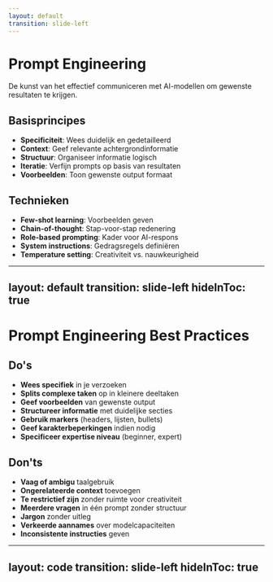 ```yaml
---
layout: default
transition: slide-left
---
```


# Prompt Engineering

<div class="grid grid-cols-1 gap-4">
  <p>De kunst van het effectief communiceren met AI-modellen om gewenste resultaten te krijgen.</p>
</div>

<div class="grid grid-cols-2 gap-6 mt-4">
<div>

## Basisprincipes

- **Specificiteit**: Wees duidelijk en gedetailleerd
- **Context**: Geef relevante achtergrondinformatie
- **Structuur**: Organiseer informatie logisch
- **Iteratie**: Verfijn prompts op basis van resultaten
- **Voorbeelden**: Toon gewenste output formaat

</div>
<div>

## Technieken

- **Few-shot learning**: Voorbeelden geven
- **Chain-of-thought**: Stap-voor-stap redenering
- **Role-based prompting**: Kader voor AI-respons
- **System instructions**: Gedragsregels definiëren
- **Temperature setting**: Creativiteit vs. nauwkeurigheid

</div>
</div>

---
layout: default
transition: slide-left
hideInToc: true
---

# Prompt Engineering Best Practices

<div class="grid grid-cols-2 gap-6">
<div>

## Do's

- **Wees specifiek** in je verzoeken
- **Splits complexe taken** op in kleinere deeltaken
- **Geef voorbeelden** van gewenste output
- **Structureer informatie** met duidelijke secties
- **Gebruik markers** (headers, lijsten, bullets)
- **Geef karakterbeperkingen** indien nodig
- **Specificeer expertise niveau** (beginner, expert)

</div>
<div>

## Don'ts

- **Vaag of ambigu** taalgebruik
- **Ongerelateerde context** toevoegen
- **Te restrictief zijn** zonder ruimte voor creativiteit
- **Meerdere vragen** in één prompt zonder structuur
- **Jargon** zonder uitleg
- **Verkeerde aannames** over modelcapaciteiten
- **Inconsistente instructies** geven

</div>
</div>

---
layout: code
transition: slide-left
hideInToc: true
---